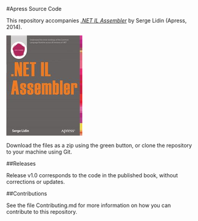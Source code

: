 #Apress Source Code

This repository accompanies [*.NET IL Assembler*](http://www.apress.com/9781430267614) by Serge Lidin (Apress, 2014).

![Cover image](9781430267614.jpg)

Download the files as a zip using the green button, or clone the repository to your machine using Git.

##Releases

Release v1.0 corresponds to the code in the published book, without corrections or updates.

##Contributions

See the file Contributing.md for more information on how you can contribute to this repository.
